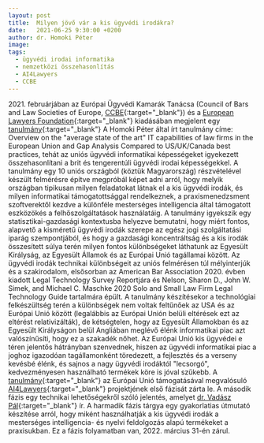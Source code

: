 ```yaml
---
layout: post
title:  Milyen jövő vár a kis ügyvédi irodákra?
date:   2021-06-25 9:30:00 +0200
author: dr. Homoki Péter
image:
tags:
  - ügyvédi irodai informatika
  - nemzetközi összehasonlítás
  - AI4Lawyers
  - CCBE
---
```


2021\. februárjában az Európai Ügyvédi Kamarák Tanácsa (Council of Bars and Law Societies of Europe, [CCBE](https://www.ccbe.eu/){:target="_blank"}) és a [European Lawyers Foundation](https://elf-fae.eu/){:target="_blank"} kiadásában megjelent egy [tanulmány](http://elf-fae.eu/wp-content/uploads/2021/03/Overview-of-the-average-state-of-the-art-IT-capabilities-in-the-EU.pdf){:target="_blank"}
A Homoki Péter által írt tanulmány címe: Overview on the "average state of the art" IT capabilities of law firms in the European Union and Gap Analysis Compared to US/UK/Canada best practices, tehát az uniós ügyvédi informatikai képességeket igyekezett összehasonlítani a brit és tengerentúli ügyvédi irodai képességekkel. A tanulmány egy 10 uniós országból (köztük Magyarország) részvételével készült felmérésre építve megpróbál képet adni arról, hogy melyik országban tipikusan milyen feladatokat látnak el a kis ügyvédi irodák, és milyen informatikai támogatottsággal rendelkeznek, a praxismenedzsment szoftverektől kezdve a különféle mesterséges intelligencia által támogatott eszközökés a felhőszolgáltatások használatáig.
A tanulmány igyekszik egy statisztikai-gazdasági kontextusba helyezve bemutatni, hogy miért fontos, alapvető a kisméretű ügyvédi irodák szerepe az egész jogi szolgáltatási iparág szempontjából, és hogy a gazdasági koncentráltság és a kis irodák összesített súlya terén milyen fontos különbségeket láthatunk az Egyesült Királyság, az Egyesült Államok és az Európai Unió tagállamai között.
Az ügyvédi irodák technikai különbségeit az uniós felmérésen túl mélyinterjúk és a szakirodalom, elsősorban az American Bar Association 2020. évben kiadott Legal Technology Survey Reportjára és Nelson, Sharon D., John W. Simek, and Michael C. Maschke 2020 Solo and Small Law Firm Legal Technology Guide tartalmára épült.
A tanulmány készítésekor a technológiai felkészültség terén a különbségek nem voltak feltűnőek az USA és az Európai Unió között (legalábbis az Európai Unión belüli eltérések ezt az eltérést relativizálták), de kétségtelen, hogy az Egyesült Államokban és az Egyesült Királyságon belül Angliában meglévő élénk informatikai piac azt valószínűsíti, hogy ez a szakadék nőhet. Az Európai Unió kis ügyvédei e téren jelentős hátrányban szenvednek, hiszen az ügyvédi informatikai piac a joghoz igazodóan tagállamonként töredezett, a fejlesztés és a verseny kevésbé élénk, és sajnos a nagy ügyvédi irodáktól "lecsorgó", kedvezményesen használható termékek köre is jóval szűkebb.
A [tanulmány](http://elf-fae.eu/wp-content/uploads/2021/03/Overview-of-the-average-state-of-the-art-IT-capabilities-in-the-EU.pdf){:target="_blank"} az Európai Unió támogatásával megvalósuló [AI4Lawyers](https://elf-fae.eu/ai4lawyers/){:target="_blank"} projektjének első fázisát zárta le.
A második fázis egy technikai lehetőségekről szóló jelentés, amelyet [dr. Vadász Pál](https://itki.uni-nke.hu/document/itki-uni-nke-hu/itki_adatlap_vadasz_pal-HU.pdf){:target="_blank"} ír.
A harmadik fázis tárgya egy gyakorlatias útmutató készítése arról, hogy miként használhatják a kis ügyvédi irodák a mesterséges intelligencia- és nyelvi feldolgozás alapú termékeket a praxisukban. Ez a fázis folyamatban van, 2022. március 31-én zárul.
